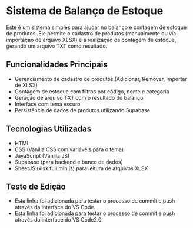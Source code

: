 # Sistema de Balanço de Estoque

Este é um sistema simples para ajudar no balanço e contagem de estoque de produtos.
Ele permite o cadastro de produtos (manualmente ou via importação de arquivo XLSX) e a realização da contagem de estoque, gerando um arquivo TXT como resultado.

## Funcionalidades Principais

- Gerenciamento de cadastro de produtos (Adicionar, Remover, Importar de XLSX)
- Contagem de estoque com filtros por código, nome e categoria
- Geração de arquivo TXT com o resultado do balanço
- Interface com tema escuro
- Persistência de dados de produtos utilizando Supabase

## Tecnologias Utilizadas

- HTML
- CSS (Vanilla CSS com variáveis para o tema)
- JavaScript (Vanilla JS)
- Supabase (para backend e banco de dados)
- SheetJS (xlsx.full.min.js) para leitura de arquivos XLSX

## Teste de Edição

- Esta linha foi adicionada para testar o processo de commit e push através da interface do VS Code.
- Esta linha foi adicionada para testar o processo de commit e push através da interface do VS Code2.0.
